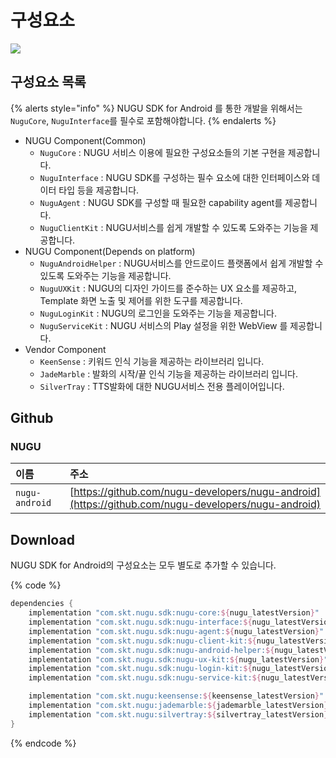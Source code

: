# 구성요소

![](../../../.gitbook/assets/intro-components-01.png)

## 구성요소 목록

{% alerts style="info" %}
NUGU SDK for Android 를 통한 개발을 위해서는 `NuguCore`, `NuguInterface`를 필수로 포함해야합니다.
{% endalerts %}

* NUGU Component\(Common\)
  * `NuguCore` : NUGU 서비스 이용에 필요한 구성요소들의 기본 구현을 제공합니다.
  * `NuguInterface` : NUGU SDK를 구성하는 필수 요소에 대한 인터페이스와 데이터 타입 등을 제공합니다.
  * `NuguAgent` : NUGU SDK를 구성할 때 필요한 capability agent를 제공합니다.
  * `NuguClientKit` : NUGU서비스를 쉽게 개발할 수 있도록 도와주는 기능을 제공합니다.
* NUGU Component\(Depends on platform\)
  * `NuguAndroidHelper` : NUGU서비스를 안드로이드 플랫폼에서 쉽게 개발할 수 있도록 도와주는 기능을 제공합니다.
  * `NuguUXKit` :  NUGU의 디자인 가이드를 준수하는 UX 요소를 제공하고, Template 화면 노출 및 제어를 위한 도구를 제공합니다.
  * `NuguLoginKit` : NUGU의 로그인을 도와주는 기능을 제공합니다.
  * `NuguServiceKit` : NUGU 서비스의 Play 설정을 위한 WebView 를 제공합니다.
* Vendor Component
  * `KeenSense` : 키워드 인식 기능을 제공하는 라이브러리 입니다.
  * `JadeMarble` : 발화의 시작/끝 인식 기능을 제공하는 라이브러리 입니다.
  * `SilverTray` : TTS발화에 대한 NUGU서비스 전용 플레이어입니다.

## Github

### NUGU

| 이름 | 주소 |
| :--- | :--- |
| `nugu-android` | [https://github.com/nugu-developers/nugu-android](https://github.com/nugu-developers/nugu-android) |

## Download

NUGU SDK for Android의 구성요소는 모두 별도로 추가할 수 있습니다.

{% code %}
```groovy
dependencies {
    implementation "com.skt.nugu.sdk:nugu-core:${nugu_latestVersion}"
    implementation "com.skt.nugu.sdk:nugu-interface:${nugu_latestVersion}"
    implementation "com.skt.nugu.sdk:nugu-agent:${nugu_latestVersion}"
    implementation "com.skt.nugu.sdk:nugu-client-kit:${nugu_latestVersion}"
    implementation "com.skt.nugu.sdk:nugu-android-helper:${nugu_latestVersion}"
    implementation "com.skt.nugu.sdk:nugu-ux-kit:${nugu_latestVersion}"
    implementation "com.skt.nugu.sdk:nugu-login-kit:${nugu_latestVersion}"
    implementation "com.skt.nugu.sdk:nugu-service-kit:${nugu_latestVersion}"

    implementation "com.skt.nugu:keensense:${keensense_latestVersion}"
    implementation "com.skt.nugu:jademarble:${jademarble_latestVersion}"
    implementation "com.skt.nugu:silvertray:${silvertray_latestVersion}"
}
```
{% endcode %}

